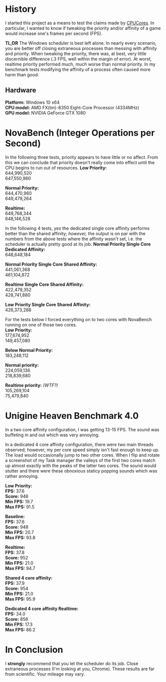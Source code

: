 # History

I started this project as a means to test the claims made by [CPUCores](http://store.steampowered.com/app/384300/). In particular, I wanted to know if tweaking the priority and/or affinity of a game would increase one's frames per second (FPS).

**TL;DR**
The Windows scheduler is best left alone. In nearly every scenario, you are better off closing extraneous processes than messing with affinity and priority. When tweaking the priority, there was, at best, very little discernible difference (.3 FPS, well within the margin of error). At worst, realtime priority performed much, much worse than normal priority. In my benchmark tests modifying the affinity of a process often caused more harm than good.

Hardware
---
**Platform:**	Windows 10 x64<br/>
**CPU model:**	AMD FX(tm)-8350 Eight-Core Processor (4334MHz)<br/>
**GPU model:**	NVIDIA GeForce GTX 1080<br/>

NovaBench (Integer Operations per Second)
===
In the following three tests, priority appears to have little or no affect. From this we can conclude that priority doesn't really come into effect until the CPU begins to run out of resources.
**Low Priority:**<br/>
644,990,520<br/>
647,550,960<br/>

**Normal Priority:**<br/>
644,470,960<br/>
649,479,264<br/>

**Realtime:**<br/>
649,768,344<br/>
648,146,528<br/>

In the following 4 tests, _yes_ the dedicated single core affinity performs better than the shared affinity; _however,_ the output is on par with the numbers from the above tests where the affinity wasn't set, i.e. the scheduler is actually pretty good at its job.
**Normal Priority Single Core Dedicated Affinity:**<br/>
648,648,184<br/>

**Normal Priority Single Core Shared Affinity:**<br/>
441,061,368<br/>
461,104,872<br/>

**Realtime Single Core Shared Affinity:**<br/>
422,479,352<br/>
428,741,880<br/>

**Low Priority Single Core Shared Affinity:**<br/>
426,373,288<br/>

For the tests below I forced everything on to two cores with NovaBench running on one of those two cores.<br/>
**Low Priority:**<br/>
177,674,952<br/>
149,457,080<br/>

**Below Normal Priority:**<br/>
183,248,112<br/>

**Normal priority:**<br/>
224,059,136<br/>
218,839,680<br/>

**Realtime priority:** _(WTF?)_<br/>
105,269,104<br/>
75,479,840<br/>

Unigine Heaven Benchmark 4.0
===
In a two core affinity configuration, I was getting 13-15 FPS. The sound was buffeting in and out which was very annoying.

In a dedicated 4 core affinity configuration, there were two main threads observed; however, my per core speed simply isn't fast enough to keep up. The load would occasionally jump to two other cores. When I flip and rotate a screenshot of my Task manager the valleys of the first two cores match up almost exactly with the peaks of the latter two cores. The sound would stutter and there were these obnoxious staticy popping sounds which was rather annoying.

**Low Priority:**<br/>
**FPS:**		37.6<br/>
**Score:**		946<br/>
**Min FPS:**	19.7<br/>
**Max FPS:**	91.5<br/>

**Baseline:**<br/>
**FPS:**		37.6<br/>
**Score:**		948<br/>
**Min FPS:**	20.7<br/>
**Max FPS:**	93.8<br/>

**Realtime:**<br/>
**FPS:**		37.8<br/>
**Score:**		952<br/>
**Min FPS:**	21.0<br/>
**Max FPS:**	94.7<br/>

**Shared 4 core affinity:**<br/>
**FPS:**		37.9<br/>
**Score:**		954<br/>
**Min FPS:**	21.0<br/>
**Max FPS:**	95.9<br/>

**Dedicated 4 core affinity Realtime:**<br/>
**FPS:**		34.0<br/>
**Score:**		856<br/>
**Min FPS:**	17.3<br/>
**Max FPS:**	86.2<br/>

In Conclusion
===
I **strongly** recommend that you let the scheduler do its job. Close extraneous processes (I'm looking at you, Chrome). These results are far from scientific. Your mileage may vary.